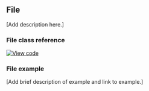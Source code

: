 ## File

[Add description here.]

### File class reference

[![View code](https://www.mbed.com/embed/?type=library)](http://os.mbed.com/docs/v5.8/mbed-os-api-doxy/classmbed_1_1_file.html)

### File example

[Add brief description of example and link to example.]
